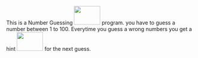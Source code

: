 This is a Number Guessing <img src = "https://github.com/user-attachments/assets/c314da67-875c-4a05-a1b3-06330aa814ca" width="70" height="50">
 program.
you have to guess a number between 1 to 100.
Everytime you guess a wrong numbers you get a hint <img src = "https://github.com/user-attachments/assets/87147b78-fac1-4214-9981-d379de08de2b" width="70" height="50">
 for the next guess.
